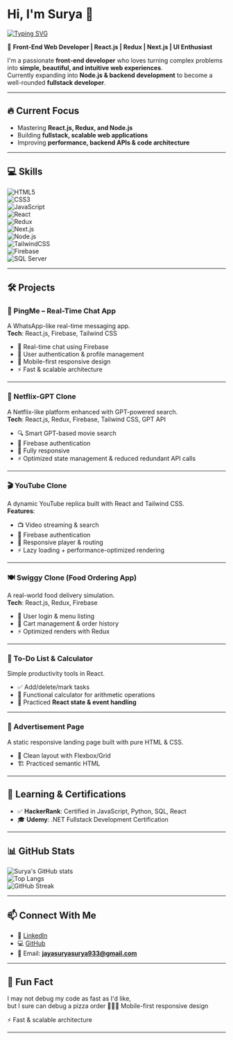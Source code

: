 # Hi, I'm Surya 👋  

[![Typing SVG](https://readme-typing-svg.herokuapp.com?font=Fira+Code&pause=1000&color=36BCF7&width=500&lines=Front-End+Web+Developer;React.js+%7C+Redux+%7C+Next.js;Learning+Node.js+%26+Backend;UI+%2B+Performance+Enthusiast)](https://git.io/typing-svg)  

🚀 **Front-End Web Developer | React.js | Redux | Next.js | UI Enthusiast**  

I'm a passionate **front-end developer** who loves turning complex problems into **simple, beautiful, and intuitive web experiences**.  
Currently expanding into **Node.js & backend development** to become a well-rounded **fullstack developer**.  

---

## 🔥 Current Focus  
- Mastering **React.js, Redux, and Node.js**  
- Building **fullstack, scalable web applications**  
- Improving **performance, backend APIs & code architecture**  

---

## 💻 Skills  

![HTML5](https://img.shields.io/badge/HTML5-E34F26?style=for-the-badge&logo=html5&logoColor=white)  
![CSS3](https://img.shields.io/badge/CSS3-1572B6?style=for-the-badge&logo=css3&logoColor=white)  
![JavaScript](https://img.shields.io/badge/JavaScript-323330?style=for-the-badge&logo=javascript&logoColor=F7DF1E)  
![React](https://img.shields.io/badge/React-20232A?style=for-the-badge&logo=react&logoColor=61DAFB)  
![Redux](https://img.shields.io/badge/Redux-593D88?style=for-the-badge&logo=redux&logoColor=white)  
![Next.js](https://img.shields.io/badge/Next.js-000000?style=for-the-badge&logo=nextdotjs&logoColor=white)  
![Node.js](https://img.shields.io/badge/Node.js-43853D?style=for-the-badge&logo=node-dot-js&logoColor=white)  
![TailwindCSS](https://img.shields.io/badge/Tailwind_CSS-38B2AC?style=for-the-badge&logo=tailwind-css&logoColor=white)  
![Firebase](https://img.shields.io/badge/Firebase-FFCA28?style=for-the-badge&logo=firebase&logoColor=black)  
![SQL Server](https://img.shields.io/badge/SQL_Server-CC2927?style=for-the-badge&logo=microsoft-sql-server&logoColor=white)  


---

## 🛠️ Projects  

### 📱 PingMe – Real-Time Chat App  
A WhatsApp-like real-time messaging app.  
**Tech**: React.js, Firebase, Tailwind CSS  
- 💬 Real-time chat using Firebase  
- 👤 User authentication & profile management  
- 📱 Mobile-first responsive design  
- ⚡ Fast & scalable architecture  

---

### 🎥 Netflix-GPT Clone  
A Netflix-like platform enhanced with GPT-powered search.  
**Tech**: React.js, Redux, Firebase, Tailwind CSS, GPT API  
- 🔍 Smart GPT-based movie search  
- 🔐 Firebase authentication  
- 📱 Fully responsive  
- ⚡ Optimized state management & reduced redundant API calls  

---

### 🎬 YouTube Clone  
A dynamic YouTube replica built with React and Tailwind CSS.  
**Features**:  
- 📺 Video streaming & search  
- 🔐 Firebase authentication  
- 📱 Responsive player & routing  
- ⚡ Lazy loading + performance-optimized rendering  

---

### 🍽️ Swiggy Clone (Food Ordering App)  
A real-world food delivery simulation.  
**Tech**: React.js, Redux, Firebase  
- 👤 User login & menu listing  
- 🛒 Cart management & order history  
- ⚡ Optimized renders with Redux  

---

### 📅 To-Do List & Calculator  
Simple productivity tools in React.  
- ✅ Add/delete/mark tasks  
- 🔢 Functional calculator for arithmetic operations  
- 🎯 Practiced **React state & event handling**  

---

### 💼 Advertisement Page  
A static responsive landing page built with pure HTML & CSS.  
- 🎨 Clean layout with Flexbox/Grid  
- 🏗️ Practiced semantic HTML  

---

## 🌱 Learning & Certifications  
- ✅ **HackerRank**: Certified in JavaScript, Python, SQL, React  
- 🎓 **Udemy**: .NET Fullstack Development Certification  

---

## 📊 GitHub Stats  

![Surya's GitHub stats](https://github-readme-stats.vercel.app/api?username=Jayasuriya-R&show_icons=true&theme=radical)  
![Top Langs](https://github-readme-stats.vercel.app/api/top-langs/?username=Jayasuriya-R&layout=compact&theme=radical)  
![GitHub Streak](https://github-readme-streak-stats.herokuapp.com/?user=Jayasuriya-R&theme=radical)  

---

## 📫 Connect With Me  
- 💼 [LinkedIn](https://www.linkedin.com/in/jayasuriya-r/)  
- 💻 [GitHub](https://github.com/Jayasuriya-R)  
- 📧 Email: **jayasuryasurya933@gmail.com**  

---

## 🤪 Fun Fact  
I may not debug my code as fast as I'd like,  
but I sure can debug a pizza order 🍕😅📱 Mobile-first responsive design

⚡ Fast & scalable architecture



---

